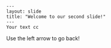 	---
	layout: slide
	title: "Welcome to our second slide!"
	---
	Your text cc
Use the left arrow to go back!
